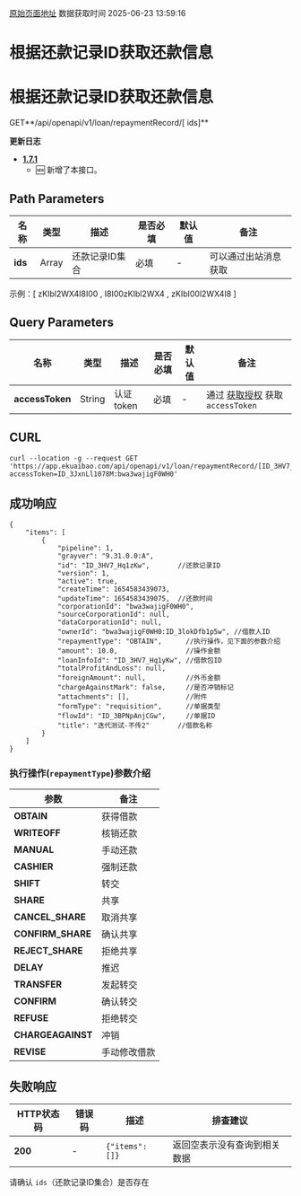[原始页面地址](https://docs.ekuaibao.com/docs/open-api/flows/get-repayment-record)
数据获取时间 2025-06-23 13:59:16

# 根据还款记录ID获取还款信息

# 根据还款记录ID获取还款信息  
  
GET**/api/openapi/v1/loan/repaymentRecord/[ ids]**

**更新日志**

  * [**1.7.1**](/updateLog/update-log#171)
    * 🆕 新增了本接口。



## Path Parameters​

名称| 类型| 描述| 是否必填| 默认值| 备注  
---|---|---|---|---|---  
**ids**|  Array| 还款记录ID集合| 必填| -| 可以通过出站消息获取  
示例：[ zKIbl2WX4I8I00 , I8I00zKIbl2WX4 , zKIbI00l2WX4I8 ]  
  
## Query Parameters​

名称| 类型| 描述| 是否必填| 默认值| 备注  
---|---|---|---|---|---  
**accessToken**|  String| 认证token| 必填| -| 通过 [获取授权](/docs/open-api/getting-started/auth) 获取 `accessToken`  
  
## CURL​
    
    
    curl --location -g --request GET 'https://app.ekuaibao.com/api/openapi/v1/loan/repaymentRecord/[ID_3HV7_Hq1zKw]?accessToken=ID_3JxnLl1078M:bwa3wajigF0WH0'  
    

## 成功响应​
    
    
    {  
        "items": [  
            {  
                "pipeline": 1,  
                "grayver": "9.31.0.0:A",  
                "id": "ID_3HV7_Hq1zKw",       //还款记录ID  
                "version": 1,  
                "active": true,  
                "createTime": 1654583439073,  
                "updateTime": 1654583439075,  //还款时间  
                "corporationId": "bwa3wajigF0WH0",  
                "sourceCorporationId": null,  
                "dataCorporationId": null,  
                "ownerId": "bwa3wajigF0WH0:ID_3lokDfb1p5w", //借款人ID  
                "repaymentType": "OBTAIN",      //执行操作，见下面的参数介绍  
                "amount": 10.0,                 //操作金额  
                "loanInfoId": "ID_3HV7_Hq1yKw", //借款包ID  
                "totalProfitAndLoss": null,  
                "foreignAmount": null,          //外币金额  
                "chargeAgainstMark": false,     //是否冲销标记  
                "attachments": [],              //附件  
                "formType": "requisition",      //单据类型  
                "flowId": "ID_3BPNpAnjCGw",     //单据ID  
                "title": "迭代测试-不传2"       //借款名称  
            }  
        ]  
    }  
    

### 执行操作(`repaymentType`)参数介绍​

参数| 备注  
---|---  
**OBTAIN**|  获得借款  
**WRITEOFF**|  核销还款  
**MANUAL**|  手动还款  
**CASHIER**|  强制还款  
**SHIFT**|  转交  
**SHARE**|  共享  
**CANCEL_SHARE**|  取消共享  
**CONFIRM_SHARE**|  确认共享  
**REJECT_SHARE**|  拒绝共享  
**DELAY**|  推迟  
**TRANSFER**|  发起转交  
**CONFIRM**|  确认转交  
**REFUSE**|  拒绝转交  
**CHARGEAGAINST**|  冲销  
**REVISE**|  手动修改借款  
  
## 失败响应​

HTTP状态码| 错误码| 描述| 排查建议  
---|---|---|---  
**200**|  -| `{"items": []}`| 返回空表示没有查询到相关数据  
请确认 `ids`（还款记录ID集合）是否存在
